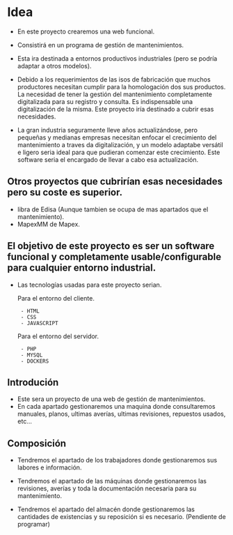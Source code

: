 # Idea
 
 - En este proyecto crearemos una web funcional.

 - Consistirá en un programa  de gestión de mantenimientos.

- Esta ira destinada a entornos productivos industriales (pero se podría adaptar a otros modelos).

 - Debido a los requerimientos de las isos de fabricación que muchos productores necesitan cumplir para la homologación dos sus productos. La necesidad de tener la gestión del mantenimiento completamente digitalizada para su registro y consulta. Es indispensable una digitalización de la misma. Este proyecto iría destinado a cubrir esas necesidades.
 
 - La gran industria seguramente lleve años actualizándose, pero pequeñas y medianas empresas necesitan enfocar el crecimiento del mantenimiento a traves da digitalización, y un modelo adaptabe versátil e ligero seria ideal para que pudieran comenzar este crecimiento. Este software seria el encargado de llevar a cabo esa actualización.
 
    
## Otros proyectos que cubrirían esas necesidades pero su coste es superior.

- libra de Edisa (Aunque  tambien se ocupa de mas apartados que el mantenimiento).
- MapexMM de Mapex.

## El objetivo de este proyecto es ser un software funcional y completamente usable/configurable para cualquier entorno industrial.
   
 - Las tecnologías usadas para este proyecto serian.

	Para el entorno del cliente.
	
		- HTML
		- CSS
		- JAVASCRIPT
		
	Para el entorno del servidor.
	
		- PHP
		- MYSQL
		- DOCKERS		
		
## Introdución

- Este sera un proyecto de una web de gestión de mantenimientos.
- En cada apartado gestionaremos una maquina donde consultaremos manuales, planos, ultimas averías, ultimas revisiones, repuestos usados, etc...

## Composición

- Tendremos el apartado de los trabajadores donde gestionaremos 
sus labores e información.

-  Tendremos el apartado de las máquinas donde gestionaremos las revisiones, averías y toda la documentación necesaria para su mantenimiento.

- Tendremos el apartado del almacén donde gestionaremos las cantidades de existencias y su reposición si es necesario. (Pendiente de programar)
